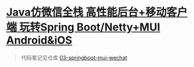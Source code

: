 # [Java仿微信全栈 高性能后台+移动客户端 玩转Spring Boot/Netty+MUI Android&iOS](https://coding.imooc.com/class/261.html)

> 代码笔记见仓库 [03-springboot-mui-wechat](https://github.com/19920625lsg/spring-springboot-springcloud-learn/03-springboot-mui-wechat)